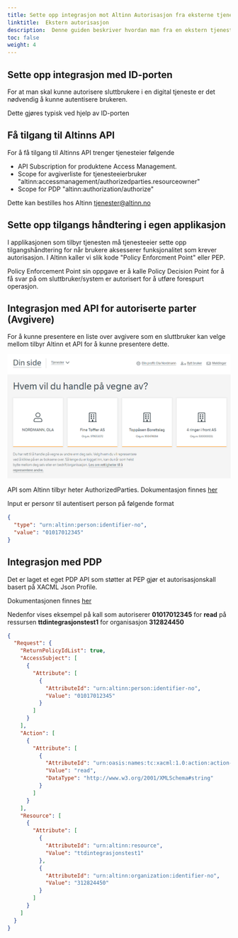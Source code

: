 ```yaml
---
title: Sette opp integrasjon mot Altinn Autorisasjon fra eksterne tjenester
linktitle:  Ekstern autorisasjon
description:  Denne guiden beskriver hvordan man fra en ekstern tjeneste kan integrere seg mot Altinn Autorisasjon
toc: false
weight: 4
---
```



## Sette opp integrasjon med ID-porten 

For at man skal kunne autorisere sluttbrukere i en digital tjeneste er det nødvendig å kunne autentisere brukeren.

Dette gjøres typisk ved hjelp av ID-porten


## Få tilgang til Altinns API

For å få tilgang til Altinns API trenger tjenesteier følgende

- API Subscription for produktene Access Management. 
- Scope for avgiverliste for tjenesteeierbruker "altinn:accessmanagement/authorizedparties.resourceowner"
- Scope for PDP "altinn:authorization/authorize"

Dette kan bestilles hos Altinn tjenester@altinn.no

## Sette opp tilgangs håndtering i egen applikasjon

I applikasjonen som tilbyr tjenesten må tjenesteeier sette opp tilgangshåndtering for når brukere aksesserer funksjonalitet
som krever autorisasjon.  I Altinn kaller vi slik kode "Policy Enforcment Point" eller PEP. 

Policy Enforcement Point sin oppgave er å kalle Policy Decision Point for å få svar på om sluttbruker/system er autorisert for å utføre forespurt operasjon.

## Integrasjon med API for autoriserte parter (Avgivere)

For å kunne presentere en liste over avgivere som en sluttbruker kan velge mellom tilbyr Altinn et API for å kunne presentere dette. 

![Autoriserte parter fra vegvesen.no](authorizedparty.png "Autoriserter parter fra Altinn presentert på vegvesen.no")

API som Altinn tilbyr heter AuthorizedParties. Dokumentasjon finnes [her](https://docs.altinn.studio/nb/api/accessmanagement/resourceowneropenapi/#/Authorized%20Parties/post_resourceowner_authorizedparties) 

Input er personr til autentisert person på følgende format

```json
{
  "type": "urn:altinn:person:identifier-no",
  "value": "01017012345"
}
```

## Integrasjon med PDP

Det er laget et eget PDP API som støtter at PEP gjør et autorisasjonskall basert på XACML Json Profile.

Dokumentasjonen finnes [her](https://docs.altinn.studio/nb/api/authorization/spec/#/Decision/post_authorize)

Nedenfor vises eksempel på kall som autoriserer **01017012345** for **read** på ressursen **ttdintegrasjonstest1** for organisasjon **312824450**


```json
{
  "Request": {
    "ReturnPolicyIdList": true,
    "AccessSubject": [
      {
        "Attribute": [
          {
            "AttributeId": "urn:altinn:person:identifier-no",
            "Value": "01017012345"
          }
        ]
      }
    ],
    "Action": [
      {
        "Attribute": [
          {
            "AttributeId": "urn:oasis:names:tc:xacml:1.0:action:action-id",
            "Value": "read",
            "DataType": "http://www.w3.org/2001/XMLSchema#string"
          }
        ]
      }
    ],
    "Resource": [
      {
        "Attribute": [
          {
            "AttributeId": "urn:altinn:resource",
            "Value": "ttdintegrasjonstest1"
          },
          {
            "AttributeId": "urn:altinn:organization:identifier-no",
            "Value": "312824450"
          }
        ]
      }
    ]
  }
}

```


